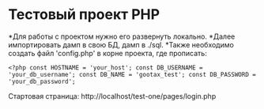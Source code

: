 # Тестовый проект PHP
*Для работы с проектом нужно его развернуть локально.
*Далее импортировать дамп в свою БД, дамп в ./sql.
*Также необходимо создать файл 'config.php' в корне проекта, где прописать:

`<?php
const HOSTNAME = 'your_host';
const DB_USERNAME = 'your_db_username';
const DB_NAME = 'gootax_test';
const DB_PASSWORD = 'your_db_password';`

Стартовая страница: http://localhost/test-one/pages/login.php